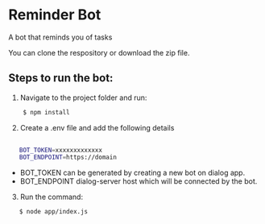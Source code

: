 # Reminder Bot
A bot that reminds you of tasks

You can clone the respository or download the zip file.

## Steps to run the bot:

1. Navigate to the project folder and run:
```sh
    $ npm install
```
2. Create a .env file and add the following details

```sh
   
   BOT_TOKEN=xxxxxxxxxxxxx    
   BOT_ENDPOINT=https://domain
```

- BOT_TOKEN can be generated by creating a new bot on dialog app.
- BOT_ENDPOINT dialog-server host which will be connected by the bot.


3. Run the command:
```sh
   $ node app/index.js
```




